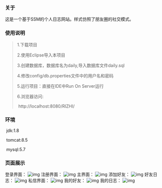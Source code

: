 ### 关于

这是一个基于SSM的个人日志网站。样式仿照了朋友圈的社交模式。

### 使用说明

> 1.下载项目
>
> 2.使用Eclipse导入本项目
>
> 3.创建数据库，数据库名为daily,导入数据库文件daily.sql
>
> 4.修改config/db.properties文件中的用户名和密码
>
> 5.运行项目：直接在IDE中Run On Server运行
>
> 6.浏览器访问:
>
> ​		http://localhost:8080/RIZHI/

### 环境

​		jdk:1.8

​		tomcat:8.5

​		mysql:5.7

### 页面展示

登录界面：
![img](https://github.com/PBlithe/PersonLog/blob/master/img/login.jpg)
注册界面：
![img](https://github.com/PBlithe/PersonLog/blob/master/img/register.jpg)
主界面：
![img](https://github.com/PBlithe/PersonLog/blob/master/img/home.jpg)
添加好友：
![img](https://github.com/PBlithe/PersonLog/blob/master/img/addfriend.jpg)
好友日志：
![img](https://github.com/PBlithe/PersonLog/blob/master/img/friendjournal.jpg)
私信界面：
![img](https://github.com/PBlithe/PersonLog/blob/master/img/letter.jpg)
我的好友：
![img](https://github.com/PBlithe/PersonLog/blob/master/img/myfriends.jpg)
我的日志：
![img](https://github.com/PBlithe/PersonLog/blob/master/img/myjournal.jpg)